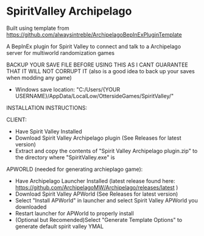 # SpiritValley Archipelago

Built using template from https://github.com/alwaysintreble/ArchipelagoBepInExPluginTemplate

A BepInEx plugin for Spirit Valley to connect and talk to a Archipelago server for multiworld randomization games

BACKUP YOUR SAVE FILE BEFORE USING THIS AS I CANT GUARANTEE THAT IT WILL NOT CORRUPT IT
(also is a good idea to back up your saves when modding any game)
- Windows save location: "C:/Users/{YOUR USERNAME}/AppData/LocalLow/OttersideGames/SpiritValley/"

INSTALLATION INSTRUCTIONS:

CLIENT:
- Have Spirit Valley Installed
- Download Spirit Valley Archipelago plugin (See Releases for latest version)
- Extract and copy the contents of "Spirit Valley Archipelago plugin.zip" to the directory where "SpiritValley.exe" is

APWORLD (needed for generating archieplago game):
- Have Archipelago Launcher Installed (latest release found here: https://github.com/ArchipelagoMW/Archipelago/releases/latest )
- Download Spirit Valley APWorld (See Releases for latest version)
- Select "Install APWorld" in launcher and select Spirit Valley APWorld you downloaded
- Restart launcher for APWorld to properly install
- (Optional but Recomended)Select "Generate Template Options" to generate default spirit valley YMAL